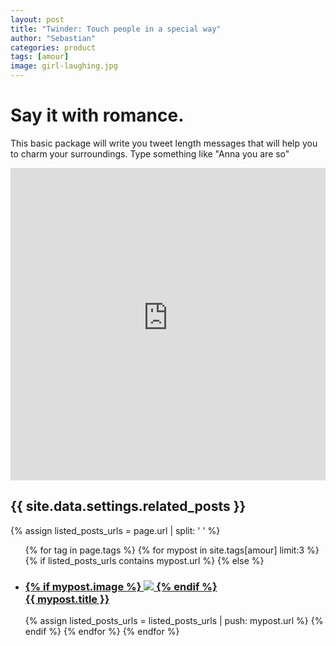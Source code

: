 ```yaml
---
layout: post
title: "Twinder: Touch people in a special way"
author: "Sebastian"
categories: product
tags: [amour]
image: girl-laughing.jpg
---
```


# Say it with romance.

This basic package will write you tweet length messages that will help you to charm your surroundings.
Type something like "Anna you are so"

<center><iframe frameborder="no" border="0" marginwidth="0" marginheight="0" width="100%" height="500"
  src="https://amorous-twinder.onrender.com"></iframe></center>

  <div class="related">
    <h2>{{ site.data.settings.related_posts }}</h2>
    {% assign listed_posts_urls = page.url | split: ' ' %}
    <ul class="related-posts">
      {% for tag in page.tags %}
        {% for mypost in site.tags[amour] limit:3 %}
          {% if listed_posts_urls contains mypost.url %}
          {% else %}
            <li>
              <h3>
                <a href="{{ site.github.url }}{{ mypost.url }}"><div class="related-thumbnail">
                    {% if mypost.image %}
                      <img src="{{ site.url }}{{ site.baseurl }}/assets/img/{{ mypost.image }}">
                    {% endif %}
                  </div>
                  <div class="related-title">
                    {{ mypost.title }}
                  </div>
                </a>
              </h3>
            </li>
            {% assign listed_posts_urls = listed_posts_urls | push: mypost.url %}
          {% endif %}
        {% endfor %}
      {% endfor %}
    </ul>
  </div>
